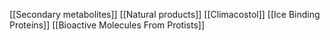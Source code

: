 [[Secondary metabolites]]
[[Natural products]]
[[Climacostol]]
[[Ice Binding Proteins]]
[[Bioactive Molecules From Protists]]
